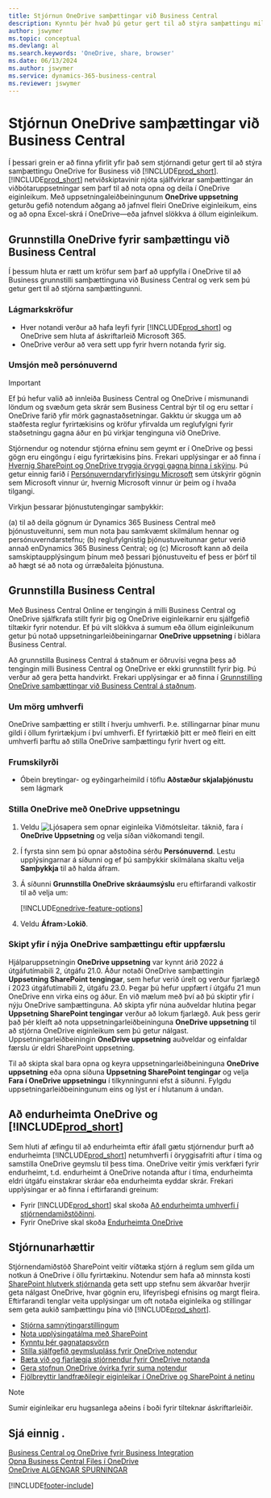 ```yaml
---
title: Stjórnun OneDrive samþættingar við Business Central
description: Kynntu þér hvað þú getur gert til að stýra samþættingu milli Business Central og OneDrive for Business.
author: jswymer
ms.topic: conceptual
ms.devlang: al
ms.search.keywords: 'OneDrive, share, browser'
ms.date: 06/13/2024
ms.author: jswymer
ms.service: dynamics-365-business-central
ms.reviewer: jswymer
---
```

# <a name="managing-onedrive-integration-with-business-central"></a>Stjórnun OneDrive samþættingar við Business Central

Í þessari grein er að finna yfirlit yfir það sem stjórnandi getur gert til að stýra samþættingu OneDrive for Business við [!INCLUDE[prod_short](includes/prod_short.md)]. [!INCLUDE[prod_short](includes/prod_short.md)] netviðskiptavinir njóta sjálfvirkrar samþættingar án viðbótaruppsetningar sem þarf til að nota opna og deila í OneDrive eiginleikum. Með uppsetningaleiðbeiningunum **OneDrive uppsetning** geturðu gefið notendum aðgang að jafnvel fleiri OneDrive eiginleikum, eins og að opna Excel-skrá í OneDrive&mdash;eða jafnvel slökkva á öllum eiginleikum.  

## <a name="configure-onedrive-for-integration-with-business-central"></a>Grunnstilla OneDrive fyrir samþættingu við Business Central

Í þessum hluta er rætt um kröfur sem þarf að uppfylla í OneDrive til að Business grunnstilli samþættinguna við Business Central og verk sem þú getur gert til að stjórna samþættingunni.

### <a name="minimum-requirements"></a>Lágmarkskröfur

* Hver notandi verður að hafa leyfi fyrir [!INCLUDE[prod_short](includes/prod_short.md)] og OneDrive sem hluta af áskriftarleið Microsoft 365.
* OneDrive verður að vera sett upp fyrir hvern notanda fyrir sig.

### <a name="managing-privacy"></a>Umsjón með persónuvernd

> [!IMPORTANT]
> Ef þú hefur valið að innleiða Business Central og OneDrive í mismunandi löndum og svæðum geta skrár sem Business Central býr til og eru settar í OneDrive farið yfir mörk gagnastaðsetningar. Gakktu úr skugga um að staðfesta reglur fyrirtækisins og kröfur yfirvalda um reglufylgni fyrir staðsetningu gagna áður en þú virkjar tenginguna við OneDrive.

Stjórnendur og notendur stjórna efninu sem geymt er í OneDrive og þessi gögn eru eingöngu í eigu fyrirtækisins þíns. Frekari upplýsingar er að finna í [Hvernig SharePoint og OneDrive tryggja öryggi gagna þinna í skýinu](/sharepoint/safeguarding-your-data). Þú getur einnig farið í [Persónuverndaryfirlýsingu Microsoft](https://privacy.microsoft.com/en-us/privacystatement) sem útskýrir gögnin sem Microsoft vinnur úr, hvernig Microsoft vinnur úr þeim og í hvaða tilgangi.

Virkjun þessarar þjónustutengingar samþykkir:

(a) til að deila gögnum úr Dynamics 365 Business Central með þjónustuveitunni, sem mun nota þau samkvæmt skilmálum hennar og persónuverndarstefnu; (b) reglufylgnistig þjónustuveitunnar getur verið annað enDynamics 365 Business Central; og (c) Microsoft kann að deila samskiptaupplýsingum þínum með þessari þjónustuveitu ef þess er þörf til að hægt sé að nota og úrræðaleita þjónustuna.

## <a name="configure-business-central"></a>Grunnstilla Business Central

Með Business Central Online er tengingin á milli Business Central og OneDrive sjálfkrafa stillt fyrir þig og OneDrive eiginleikarnir eru sjálfgefið tiltækir fyrir notendur. Ef þú vilt slökkva á sumum eða öllum eiginleikunum getur þú notað uppsetningarleiðbeiningarnar **OneDrive uppsetning** í biðlara Business Central.

Að grunnstilla Business Central á staðnum er öðruvísi vegna þess að tengingin milli Business Central og OneDrive er ekki grunnstillt fyrir þig. Þú verður að gera þetta handvirkt. Frekari upplýsingar er að finna í [Grunnstilling OneDrive samþættingar við Business Central á staðnum](admin-onedrive-integration-onpremises.md).

### <a name="about-multiple-environments"></a>Um mörg umhverfi

OneDrive samþætting er stillt í hverju umhverfi. Þ.e. stillingarnar þínar munu gildi í öllum fyrirtækjum í því umhverfi. Ef fyrirtækið þitt er með fleiri en eitt umhverfi þarftu að stilla OneDrive samþættingu fyrir hvert og eitt.

### <a name="prerequisites"></a>Frumskilyrði

- Óbein breytingar- og eyðingarheimild í töflu **Aðstæður skjalaþjónustu** sem lágmark

### <a name="configure-onedrive-using-onedrive-setup"></a>Stilla OneDrive með OneDrive uppsetningu

1. Veldu ![Ljósapera sem opnar eiginleika Viðmótsleitar.](media/ui-search/search_small.png "Segðu mér hvað þú vilt gera") táknið, fara í **OneDrive Uppsetning** og velja síðan viðkomandi tengil. 
2. Í fyrsta sinn sem þú opnar aðstoðina sérðu **Persónuvernd**. Lestu upplýsingarnar á síðunni og ef þú samþykkir skilmálana skaltu velja **Samþykkja** til að halda áfram.
3. Á síðunni **Grunnstilla OneDrive skráaumsýslu** eru eftirfarandi valkostir til að velja um:

   [!INCLUDE[onedrive-feature-options](includes/onedrive-feature-options.md)]
4. Veldu **Áfram**>**Lokið**.

### <a name="switching-to-new-onedrive-integration-after-upgrade"></a>Skipt yfir í nýja OneDrive samþættingu eftir uppfærslu

Hjálparuppsetningin **OneDrive uppsetning** var kynnt árið 2022 á útgáfutímabili 2, útgáfu 21.0. Áður notaði OneDrive samþættingin **Uppsetning SharePoint tengingar**, sem hefur verið úrelt og verður fjarlægð í 2023 útgáfutímabili 2, útgáfu 23.0. Þegar þú hefur uppfært í útgáfu 21 mun OneDrive enn virka eins og áður. En við mælum með því að þú skiptir yfir í nýju OneDrive samþættinguna. Að skipta yfir núna auðveldar hlutina þegar **Uppsetning SharePoint tengingar** verður að lokum fjarlægð. Auk þess gerir það þér kleift að nota uppsetningarleiðbeininguna **OneDrive uppsetning** til að stjórna OneDrive eiginleikum sem þú getur nálgast. Uppsetningarleiðbeiningin **OneDrive uppsetning** auðveldar og einfaldar færslu úr eldri SharePoint uppsetning.

Til að skipta skal bara opna og keyra uppsetningarleiðbeininguna **OneDrive uppsetning** eða opna síðuna **Uppsetning SharePoint tengingar** og velja **Fara í OneDrive uppsetningu** í tilkynningunni efst á síðunni. Fylgdu uppsetningarleiðbeiningunum eins og lýst er í hlutanum á undan.

## <a name="restoring-onedrive-and-"></a>Að endurheimta OneDrive og [!INCLUDE[prod_short](includes/prod_short.md)]

Sem hluti af æfingu til að endurheimta eftir áfall gætu stjórnendur þurft að endurheimta [!INCLUDE[prod_short](includes/prod_short.md)] netumhverfi í öryggisafriti aftur í tíma og samstilla OneDrive geymslu til þess tíma. OneDrive veitir ýmis verkfæri fyrir endurheimt, t.d. endurheimt á OneDrive notanda aftur í tíma, endurheimta eldri útgáfu einstakrar skráar eða endurheimta eyddar skrár. Frekari upplýsingar er að finna í eftirfarandi greinum:

* Fyrir [!INCLUDE[prod_short](includes/prod_short.md)] skal skoða [Að endurheimta umhverfi í stjórnendamiðstöðinni](/dynamics365/business-central/dev-itpro/administration/tenant-admin-center-backup-restore).
* Fyrir OneDrive skal skoða [Endurheimta OneDrive](https://support.microsoft.com/en-us/office/restore-your-onedrive-fa231298-759d-41cf-bcd0-25ac53eb8a15?ui=en-us&rs=en-us&ad=us)

## <a name="governance"></a>Stjórnunarhættir

Stjórnendamiðstöð SharePoint veitir víðtæka stjórn á reglum sem gilda um notkun á OneDrive í öllu fyrirtækinu. Notendur sem hafa að minnsta kosti [SharePoint hlutverk stjórnanda](/entra/identity/role-based-access-control/permissions-reference#sharepoint-administrator) geta sett upp stefnu sem ákvarðar hverjir geta nálgast OneDrive, hvar gögnin eru, lífeyrisþegi efnisins og margt fleira. Eftirfarandi tenglar veita upplýsingar um oft notaða eiginleika og stillingar sem geta aukið samþættingu þína við [!INCLUDE[prod_short](includes/prod_short.md)]. 

* [Stjórna samnýtingarstillingum](/sharepoint/turn-external-sharing-on-or-off)
* [Nota upplýsingatálma með SharePoint](/sharepoint/information-barriers)
* [Kynntu þér gagnatapsvörn](/microsoft-365/compliance/dlp-learn-about-dlp)
* [Stilla sjálfgefið geymslupláss fyrir OneDrive notendur](/onedrive/set-default-storage-space)
* [Bæta við og fjarlægja stjórnendur fyrir OneDrive notanda](/sharepoint/manage-user-profiles#add-and-remove-admins-for-a-users-onedrive)
* [Gera stofnun OneDrive óvirka fyrir suma notendur](/sharepoint/manage-user-profiles#disable-onedrive-creation-for-some-users)
* [Fjölbreyttir landfræðilegir eiginleikar í OneDrive og SharePoint á netinu](/microsoft-365/enterprise/multi-geo-capabilities-in-onedrive-and-sharepoint-online-in-microsoft-365)

> [!NOTE]
> Sumir eiginleikar eru hugsanlega aðeins í boði fyrir tilteknar áskriftarleiðir.

## <a name="see-also"></a>Sjá einnig .

[Business Central og OneDrive fyrir Business Integration](across-onedrive-overview.md)  
[Opna Business Central Files í OneDrive](across-share-onedrive.md)  
[OneDrive ALGENGAR SPURNINGAR](admin-onedrive-faq.md)  

[!INCLUDE[footer-include](includes/footer-banner.md)]
